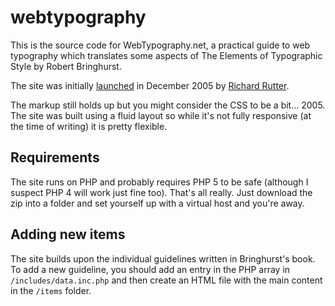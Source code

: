 webtypography
=============

This is the source code for WebTypography.net, a practical guide to web typography which translates some aspects of The Elements of Typographic Style by Robert Bringhurst.

The site was initially [launched](http://clagnut.com/blog/1600/) in December 2005 by [Richard Rutter](http://clagnut.com/).

The markup still holds up but you might consider the CSS to be a bit... 2005. The site was built using a fluid layout so while it's not fully responsive (at the time of writing) it is pretty flexible.

## Requirements

The site runs on PHP and probably requires PHP 5 to be safe (although I suspect PHP 4 will work just fine too). That's all really. Just download the zip into a folder and set yourself up with a virtual host and you're away.

## Adding new items

The site builds upon the individual guidelines written in Bringhurst's book. To add a new guideline, you should add an entry in the PHP array in `/includes/data.inc.php` and then create an HTML file with the main content in the `/items` folder.
